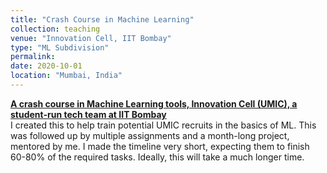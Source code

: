 ```yaml
---
title: "Crash Course in Machine Learning"
collection: teaching
venue: "Innovation Cell, IIT Bombay"
type: "ML Subdivision"
permalink: 
date: 2020-10-01
location: "Mumbai, India"
---
```

**[A crash course in Machine Learning tools, Innovation Cell (UMIC), a student-run tech team at IIT Bombay](https://mvakde.github.io/files/ML-Training-Mithil.pdf)**  
I created this to help train potential UMIC recruits in the basics of ML. This was followed up by multiple assignments and a month-long project, mentored by me. I made the timeline very short, expecting them to finish 60-80% of the required tasks. Ideally, this will take a much longer time.
<!--more-->
